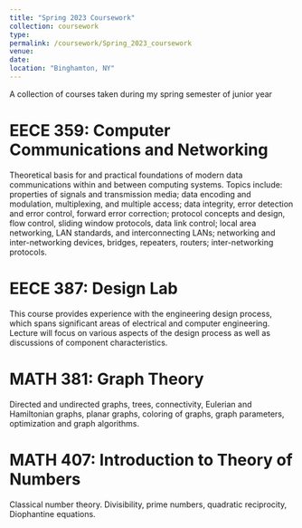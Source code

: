 ```yaml
---
title: "Spring 2023 Coursework"
collection: coursework
type: 
permalink: /coursework/Spring_2023_coursework
venue: 
date: 
location: "Binghamton, NY"
---
```


A collection of courses taken during my spring semester of junior year

EECE 359: Computer Communications and Networking
======
Theoretical basis for and practical foundations of modern data communications within and between computing systems. Topics include: properties of signals and transmission media; data encoding and modulation, multiplexing, and multiple access; data integrity, error detection and error control, forward error correction; protocol concepts and design, flow control, sliding window protocols, data link control; local area networking, LAN standards, and interconnecting LANs; networking and inter-networking devices, bridges, repeaters, routers; inter-networking protocols.

EECE 387: Design Lab
======
This course provides experience with the engineering design process, which spans significant areas of electrical and computer engineering. Lecture will focus on various aspects of the design process as well as discussions of component characteristics.

MATH 381: Graph Theory
======
Directed and undirected graphs, trees, connectivity, Eulerian and Hamiltonian graphs, planar graphs, coloring of graphs, graph parameters, optimization and graph algorithms.

MATH 407: Introduction to Theory of Numbers
======
Classical number theory. Divisibility, prime numbers, quadratic reciprocity, Diophantine equations.